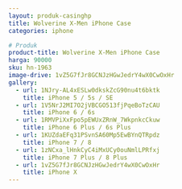 ```yaml
---
layout: produk-casinghp
title: Wolverine X-Men iPhone Case
categories: iphone

# Produk
product-title: Wolverine X-Men iPhone Case
harga: 90000
sku: hn-1963
image-drive: 1vZ5G7fJr8GCNJzHGwJedrY4wX0CwOxHr
gallery:
  - url: 1NJry-AL4xESLw0dkskZcG90nu4t6bktk
    title: iPhone 5 / 5s / SE
  - url: 1V5NrJ2MI7O2jVBCGO513fjPqeBoTzCAU
    title: iPhone 6 / 6s
  - url: 1RMVPiXxFpo5pEWUxZRnW_7WkpnkcCkuw
    title: iPhone 6 Plus / 6s Plus
  - url: 1KUZdaEFq31PSvnSA60Mp5EwBYnQTRpdz
    title: iPhone 7 / 8
  - url: 1zNCxa_lHnkCyC4iMxUCy0ouNmlLPRfxj
    title: iPhone 7 Plus / 8 Plus
  - url: 1vZ5G7fJr8GCNJzHGwJedrY4wX0CwOxHr
    title: iPhone X
---
```

